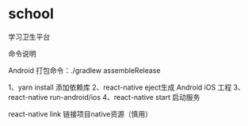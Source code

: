 # school
学习卫生平台


命令说明

Android 打包命令：./gradlew assembleRelease

1、yarn install 添加依赖库
2、react-native eject生成 Android iOS 工程
3、react-native run-android/ios
4、react-native start 启动服务

react-native link 链接项目native资源（慎用）


